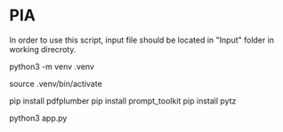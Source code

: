 # PIA

In order to use this script, input file should be located in "Input" folder in working direcroty.

python3 -m venv .venv

source .venv/bin/activate

pip install pdfplumber
pip install prompt_toolkit
pip install pytz

python3 app.py
